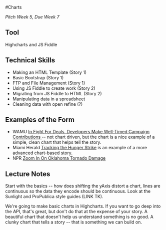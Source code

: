#Charts

*Pitch Week 5, Due Week 7*

## Tool
Highcharts and JS Fiddle

## Technical Skills
+ Making an HTML Template (Story 1)
+ Basic Bootstrap (Story 1)
+ FTP and File Management (Story 1)
+ Using JS Fiddle to create work (Story 2)
+ Migrating from JS Fiddle to HTML (Story 2)
+ Manipulating data in a spreadsheet
+ Cleaning data with open refine (?)


## Examples of the Form 
+ WAMU [In Fight For Deals, Developers Make Well-Timed Campaign Contributions ](http://wamu.org/news/13/05/23/timing_of_campaign_contributions_examined) -- not chart driven, but the chart is a nice example of a simple, clean chart that helps tell the story.
+ Miami Herald [Tracking the Hunger Strike](http://www.miamiherald.com/static/media/projects/gitmo_chart/) is an example of a more advanced chart-based story. 
+ NPR [Zoom In On Oklahoma Tornado Damage](http://apps.npr.org/moore-oklahoma-tornado-damage/)


## Lecture Notes
Start with the basics -- how does shifting the yAxis distort a chart, lines are continuous so the data they encode should be continuous. Look at the Sunlight and ProPublica style guides (LINK TK).

We're going to make basic charts in Highcharts. If you want to go deep into the API, that's great, but don't do that at the expense of your story. A beautiful chart that doesn't help us understand something is no good. A clunky chart that tells a story -- that is something we can build on. 
